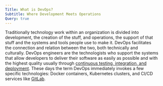 ```yaml
---
Title: What is DevOps?
Subtitle: Where Development Meets Operations
Query: true
---
```


Traditionally technology work within an organization is divided into development, the creation of the stuff, and operations, the support of that stuff and the systems and tools people use to make it. DevOps facilitates the connection and relation between the two, both technically and culturally. DevOps engineers are the technologists who support the systems that allow developers to deliver their software as easily as possible and with the highest quality usually through [continuous testing, integration, and deployment](/what/cicd/). These days the term DevOps immediately invokes a few specific technologies: Docker containers, Kubernetes clusters, and CI/CD services like [GitLab](/services/gitlab/).
